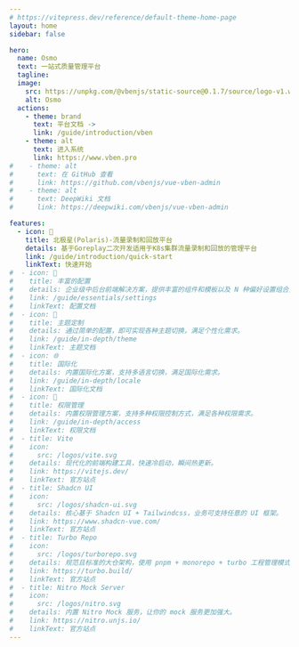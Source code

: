 ```yaml
---
# https://vitepress.dev/reference/default-theme-home-page
layout: home
sidebar: false

hero:
  name: Osmo
  text: 一站式质量管理平台
  tagline: 
  image:
    src: https://unpkg.com/@vbenjs/static-source@0.1.7/source/logo-v1.webp
    alt: Osmo
  actions:
    - theme: brand
      text: 平台文档 ->
      link: /guide/introduction/vben
    - theme: alt
      text: 进入系统
      link: https://www.vben.pro
#    - theme: alt
#      text: 在 GitHub 查看
#      link: https://github.com/vbenjs/vue-vben-admin
#    - theme: alt
#      text: DeepWiki 文档
#      link: https://deepwiki.com/vbenjs/vue-vben-admin

features:
  - icon: 🚀
    title: 北极星(Polaris)-流量录制和回放平台
    details: 基于Goreplay二次开发适用于K8s集群流量录制和回放的管理平台
    link: /guide/introduction/quick-start
    linkText: 快速开始
#  - icon: 🦄
#    title: 丰富的配置
#    details: 企业级中后台前端解决方案，提供丰富的组件和模板以及 N 种偏好设置组合方案。
#    link: /guide/essentials/settings
#    linkText: 配置文档
#  - icon: 🎨
#    title: 主题定制
#    details: 通过简单的配置，即可实现各种主题切换，满足个性化需求。
#    link: /guide/in-depth/theme
#    linkText: 主题文档
#  - icon: 🌐
#    title: 国际化
#    details: 内置国际化方案，支持多语言切换，满足国际化需求。
#    link: /guide/in-depth/locale
#    linkText: 国际化文档
#  - icon: 🔐
#    title: 权限管理
#    details: 内置权限管理方案，支持多种权限控制方式，满足各种权限需求。
#    link: /guide/in-depth/access
#    linkText: 权限文档
#  - title: Vite
#    icon:
#      src: /logos/vite.svg
#    details: 现代化的前端构建工具，快速冷启动，瞬间热更新。
#    link: https://vitejs.dev/
#    linkText: 官方站点
#  - title: Shadcn UI
#    icon:
#      src: /logos/shadcn-ui.svg
#    details: 核心基于 Shadcn UI + Tailwindcss，业务可支持任意的 UI 框架。
#    link: https://www.shadcn-vue.com/
#    linkText: 官方站点
#  - title: Turbo Repo
#    icon:
#      src: /logos/turborepo.svg
#    details: 规范且标准的大仓架构，使用 pnpm + monorepo + turbo 工程管理模式，提供企业级开发规范。
#    link: https://turbo.build/
#    linkText: 官方站点
#  - title: Nitro Mock Server
#    icon:
#      src: /logos/nitro.svg
#    details: 内置 Nitro Mock 服务，让你的 mock 服务更加强大。
#    link: https://nitro.unjs.io/
#    linkText: 官方站点
---
```


<!-- <script setup>
import {
  VPTeamPage,
  VPTeamPageTitle,
  VPTeamMembers,
  VPTeamPageSection
} from 'vitepress/theme';

const members = [
  {
    avatar: 'https://avatars.githubusercontent.com/u/28132598?v=4',
    name: 'Vben',
    title: '创建者',
    desc: 'Vben Admin以及相关生态的作者，负责项目的整体开发。',
    links: [
      { icon: 'github', link: 'https://github.com/anncwb' },
    ]
  },
]
</script>

<VPTeamPage>
  <VPTeamPageTitle>
    <template #title>
      核心成员介绍
    </template>
  </VPTeamPageTitle>
  <VPTeamMembers
    :members="members"
  />
</VPTeamPage> -->

[//]: # (<VbenContributors />)
